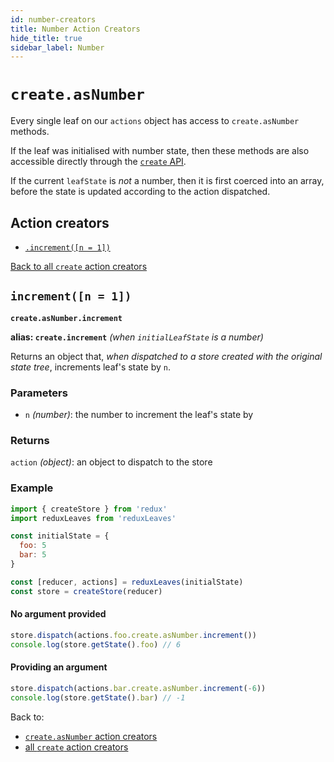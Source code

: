 ```yaml
---
id: number-creators
title: Number Action Creators
hide_title: true
sidebar_label: Number
---
```


# `create.asNumber`

Every single leaf on our `actions` object has access to `create.asNumber` methods.

If the leaf was initialised with number state, then these methods are also accessible directly through the [`create` API](../defaults.md).

If the current `leafState` is *not* a number, then it is first coerced into an array, before the state is updated according to the action dispatched.

## Action creators
- [`.increment([n = 1])`](#incrementn--1)

[Back to all `create` action creators](../defaults.md)

## `increment([n = 1])`
**`create.asNumber.increment`**

**alias: `create.increment`** *(when `initialLeafState` is a number)*

Returns an object that, *when dispatched to a store created with the original state tree*, increments leaf's state by `n`.

### Parameters
- `n` *(number)*: the number to increment the leaf's state by

### Returns
`action` *(object)*: an object to dispatch to the store

### Example
```js
import { createStore } from 'redux'
import reduxLeaves from 'reduxLeaves'

const initialState = {
  foo: 5
  bar: 5
}

const [reducer, actions] = reduxLeaves(initialState)
const store = createStore(reducer)
```
#### No argument provided
```js
store.dispatch(actions.foo.create.asNumber.increment())
console.log(store.getState().foo) // 6
```
#### Providing an argument
```js
store.dispatch(actions.bar.create.asNumber.increment(-6))
console.log(store.getState().bar) // -1
```
Back to:
* [`create.asNumber` action creators](#action-creators)
* [all `create` action creators](../README.md#action-creators)